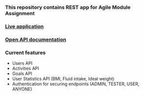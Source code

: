 ### This repository contains REST app for Agile Module Assignment

### [Live application](https://health-tracker-20100299.herokuapp.com/)

### [Open API documentation](https://health-tracker-20100299.herokuapp.com/swagger-ui)

 ### Current features
- Users API
- Activities API
- Goals API
- User Statistics API (BMI, Fluid intake, Ideal weight)
- Authentication for securing endpoints (ADMIN, TESTER, USER, ANYONE) 
